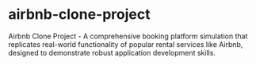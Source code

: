# airbnb-clone-project
Airbnb Clone Project - A comprehensive booking platform simulation that replicates real-world functionality of popular rental services like Airbnb, designed to demonstrate robust application development skills.
